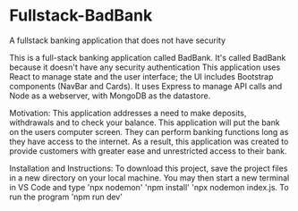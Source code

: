 # Fullstack-BadBank
A  fullstack banking application that does not have security 

This is a full-stack banking application called BadBank. It's called BadBank because it doesn't have any security authentication This application uses React to manage state and the user interface; the UI includes Bootstrap components (NavBar and Cards). It uses Express to manage API calls and Node as a webserver, with MongoDB as the datastore.

Motivation: This application addresses a need to make deposits, withdrawals and to check your balance. This application will put the bank on the users computer screen. They can perform banking functions long as they have access to the internet. As a result, this application was created to provide customers with greater ease and unrestricted access to their bank.

Installation and Instructions: To download this project, save the project files in a new directory on your local machine. You may then start a new terminal in VS Code and type 'npx nodemon' 'npm install'  'npx nodemon index.js.  To run the program 'npm run dev'

